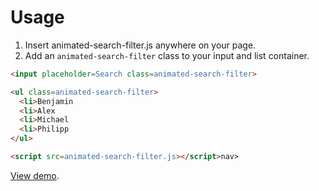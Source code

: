 # Usage

1. Insert animated-search-filter.js anywhere on your page.
2. Add an `animated-search-filter` class to your input and list container.

```html
<input placeholder=Search class=animated-search-filter>

<ul class=animated-search-filter>
  <li>Benjamin
  <li>Alex
  <li>Michael
  <li>Philipp
</ul>

<script src=animated-search-filter.js></script>nav>
```
[View demo](http://playground.deaxon.com/js/animated-search-filter/).
